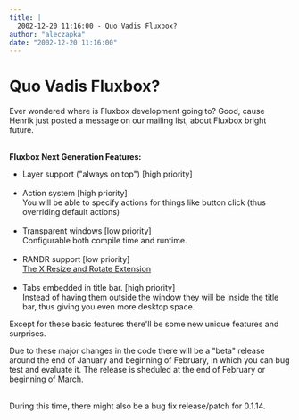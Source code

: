 ```yaml
---
title: |
  2002-12-20 11:16:00 - Quo Vadis Fluxbox?
author: "aleczapka"
date: "2002-12-20 11:16:00"
---
```


# Quo Vadis Fluxbox?

Ever wondered where is Fluxbox development going to? Good, cause Henrik just posted a message on our mailing list, about Fluxbox bright future.
<br><br>

<b>Fluxbox Next Generation Features:</b>
<ul>
<li>Layer support ("always on top") [high priority]
<br><br>

<li>Action system [high priority]<br>
    You will be able to specify actions for things like button click
    (thus overriding default actions)
<br><br>

<li>Transparent windows [low priority]<br>
    Configurable both compile time and runtime.
<br><br>

<li>RANDR support [low priority]<br>
    <a href="http://www.xfree86.org/~keithp/talks/randr/randr/">The X Resize and Rotate Extension</a>
<br><br>

<li>Tabs embedded in title bar. [high priority]<br>
    Instead of having them outside the window they will be inside the
    title bar, thus giving you even more desktop space.
</ul>

Except for these basic features there'll be some new unique features and
surprises.<br>

Due to these major changes in the code there will be a "beta" release
around the end of January and beginning of February, in which you can
bug test and evaluate it.
The release is sheduled at the end of February or beginning of March.
<br><br>

During this time, there might also be a bug fix release/patch for 0.1.14.




